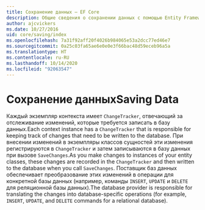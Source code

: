 ```yaml
---
title: Сохранение данных — EF Core
description: Общие сведения о сохранении данных с помощью Entity Framework Core
author: ajcvickers
ms.date: 10/27/2016
uid: core/saving/index
ms.openlocfilehash: 7a31f92aff20f4026b984065e53a2dcc77ed46e7
ms.sourcegitcommit: 0a25c03fa65ae6e0e0e3f66bac48d59eceb96a5a
ms.translationtype: HT
ms.contentlocale: ru-RU
ms.lasthandoff: 10/14/2020
ms.locfileid: "92063547"
---
```

# <a name="saving-data"></a><span data-ttu-id="02ec9-103">Сохранение данных</span><span class="sxs-lookup"><span data-stu-id="02ec9-103">Saving Data</span></span>

<span data-ttu-id="02ec9-104">Каждый экземпляр контекста имеет `ChangeTracker`, отвечающий за отслеживание изменений, которые требуется записать в базу данных.</span><span class="sxs-lookup"><span data-stu-id="02ec9-104">Each context instance has a `ChangeTracker` that is responsible for keeping track of changes that need to be written to the database.</span></span> <span data-ttu-id="02ec9-105">При внесении изменений в экземпляры классов сущностей эти изменения регистрируются в `ChangeTracker` и затем записываются в базу данных при вызове `SaveChanges`.</span><span class="sxs-lookup"><span data-stu-id="02ec9-105">As you make changes to instances of your entity classes, these changes are recorded in the `ChangeTracker` and then written to the database when you call `SaveChanges`.</span></span> <span data-ttu-id="02ec9-106">Поставщик баз данных обеспечивает преобразование этих изменений в операции для конкретной базы данных (например, команды `INSERT`, `UPDATE` и `DELETE` для реляционной базы данных).</span><span class="sxs-lookup"><span data-stu-id="02ec9-106">The database provider is responsible for translating the changes into database-specific operations (for example, `INSERT`, `UPDATE`, and `DELETE` commands for a relational database).</span></span>
